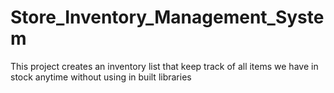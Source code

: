 # Store_Inventory_Management_System
This project creates an inventory list that keep track of all items we have in stock anytime without using in built libraries
